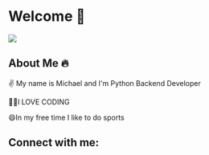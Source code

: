 # Welcome 👋

![](https://komarev.com/ghpvc/?username=BigMishuil)

## About Me 🔥
✌️ My name is Michael and I'm Python Backend Developer

👩‍💻I LOVE CODING

😄In my free time I like to do sports


## Connect with me:
















[instagram]: https://www.instagram.com/dumb.meytt/
[vk]: https://vk.com/prettymeyt

